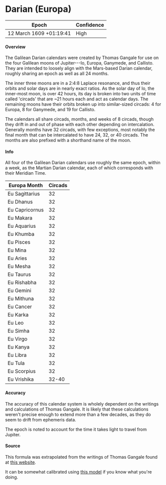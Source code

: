 # Darian (Europa)

| Epoch                        | Confidence |
| ---------------------------- | ---------- |
| 12 March 1609 +01:19:41     | High       |

#### Overview

The Galilean Darian calendars were created by Thomas Gangale for use on the four Galilean moons of Jupiter---Io, Europa, Ganymede, and Callisto. They are intended to loosely align with the Mars-based Darian calendar, roughly sharing an epoch as well as all 24 months.

The inner three moons are in a 2:4:8 Laplace resonance, and thus their orbits and solar days are in nearly exact ratios. As the solar day of Io, the inner-most moon, is over 42 hours, its day is broken into two units of time called 'circads' that are ~21 hours each and act as calendar days. The remaining moons have their orbits broken up into similar-sized circads: 4 for Europa, 8 for Ganymede, and 19 for Callisto.

The calendars all share circads, months, and weeks of 8 circads, though they drift in and out of phase with each other depending on intercalation. Generally months have 32 circads, with few exceptions, most notably the final month that can be intercalated to have 24, 32, or 40 circads. The months are also prefixed with a shorthand name of the moon.

#### Info

All four of the Galilean Darian calendars use roughly the same epoch, within a week, as the Martian Darian calendar, each of which corresponds with their Meridian Time.

| Europa Month | Circads |
|--------------|---------|
| Eu Sagittarius | 32 |
| Eu Dhanus | 32 |
| Eu Capricornus | 32 |
| Eu Makara | 32 |
| Eu Aquarius | 32 |
| Eu Khumba | 32 |
| Eu Pisces | 32 |
| Eu Mina | 32 |
| Eu Aries | 32 |
| Eu Mesha | 32 |
| Eu Taurus | 32 |
| Eu Rishabha | 32 |
| Eu Gemini | 32 |
| Eu Mithuna | 32 |
| Eu Cancer | 32 |
| Eu Karka | 32 |
| Eu Leo | 32 |
| Eu Simha | 32 |
| Eu Virgo | 32 |
| Eu Kanya | 32 |
| Eu Libra | 32 |
| Eu Tula | 32 |
| Eu Scorpius | 32 |
| Eu Vrishika | 32-40 |

#### Accuracy

The accuracy of this calendar system is wholely dependent on the writings and calculations of Thomas Gangale. It is likely that these calculations weren't precise enough to extend more than a few decades, as they do seem to drift from ephemeris data.

The epoch is noted to account for the time it takes light to travel from Jupiter.

#### Source

This formula was extrapolated from the writings of Thomas Gangale found at [this website](https://ops-alaska.com/time/gangale_jupiter/jupiter.htm).

It can be somewhat calibrated using [this model](https://skyandtelescope.org/wp-content/plugins/observing-tools/jupiter_moons/jupiter.html) if you know what you're doing.
